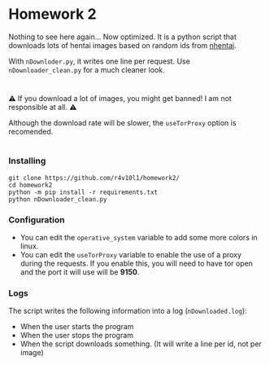 # Homework 2
Nothing to see here again... Now optimized. It is a python script that downloads lots of hentai images based on random ids from [nhentai](https://nhentai.net).

With `nDownloder.py`, it writes one line per request. Use `nDownloader_clean.py` for a much cleaner look.

#

⚠️ If you download a lot of images, you might get banned! I am not responsible at all. ⚠️

Although the download rate will be slower, the `useTorProxy` option is recomended.

#

### Installing

``` shell
git clone https://github.com/r4v10l1/homework2/
cd homework2
python -m pip install -r requirements.txt
python nDownloader_clean.py
```

### Configuration

* You can edit the `operative_system` variable to add some more colors in linux.
* You can edit the `useTorProxy` variable to enable the use of a proxy during the requests. If you enable this, you will need to have tor open and the port it will use will be **9150**.

### Logs

The script writes the following information into a log (`nDownloaded.log`):
* When the user starts the program
* When the user stops the program
* When the script downloads something. (It will write a line per id, not per image)
